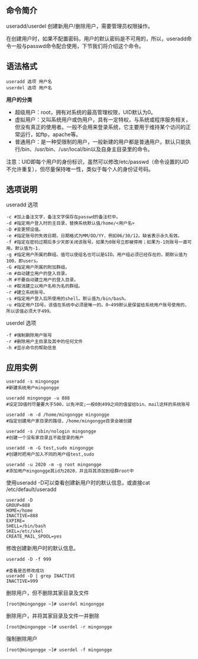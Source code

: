## 命令简介

useradd/userdel 创建新用户/删除用户，需要管理员权限操作。

在创建用户时，如果不配置密码，用户的默认密码是不可用的，所以，useradd命令一般与passwd命令配合使用，下节我们将介绍这个命令。

## 语法格式

```
useradd 选项 用户名
userdel 选项 用户名
```

**用户的分类**

- 超级用户：root，拥有对系统的最高管理权限，UID默认为0。
- 虚拟用户：又叫系统用户或伪用户，具有一定特权，与系统或程序服务相关，但没有真正的使用者。一般不会用来登录系统，它主要用于维持某个访问的正常运行，如ftp，apache等。
- 普通用户：是一种受限制的用户，一般新建的用户都是普通用户。默认只能执行/bin、/usr/bin、/usr/local/bin以及自身主目录里的命令。

注意：UID即每个用户的身份标识，虽然可以修改/etc/passwd（命令设置的UID不允许重复），但尽量保持唯一性，类似于每个人的身份证号码。

## 选项说明

useradd 选项

```
-c #加上备注文字，备注文字保存在passwd的备注栏中。
-d #指定用户登入时的主目录，替换系统默认值/home/<用户名>
-D #变更预设值。
-e #指定账号的失效日期，日期格式为MM/DD/YY，例如06/30/12。缺省表示永久有效。
-f #指定在密码过期后多少天即关闭该账号。如果为0账号立即被停用；如果为-1则账号一直可用。默认值为-1.
-g #指定用户所属的群组。值可以使组名也可以是GID。用户组必须已经存在的，期默认值为100，即users。
-G #指定用户所属的附加群组。
-m #自动建立用户的登入目录。
-M #不要自动建立用户的登入目录。
-n #取消建立以用户名称为名的群组。
-r #建立系统账号。
-s #指定用户登入后所使用的shell。默认值为/bin/bash。
-u #指定用户ID号。该值在系统中必须是唯一的。0~499默认是保留给系统用户账号使用的，所以该值必须大于499。
```

userdel 选项

```
-f #强制删除用户账号
-r #删除用户主目录及其中的任何文件
-h #显示命令的帮助信息
```

## 应用实例

```
useradd -s mingongge   
#新建系统用户mingongge

useradd mingongge -u 888    
#设定ID值时尽量要大于500，以免冲突;一般0到499之间的值留给bin、mail这样的系统账号

useradd -m -d /home/mingongge mingongge   
#指定创建用户家目录的路径，/home/mingongge目录会被创建

useradd -s /sbin/nologin mingongge     
#创建一个没有家目录且不能登录的用户

useradd -m -G test,sudo mingongge      
#创建时把用户加入不同的用户组test,sudo

useradd -u 2020 -m -g root mingongge       
#添加用户mingongge其id为2020，并且将其添加到组群root中
```

使用useradd -D可以查看创建新用户时的默认信息，或直接cat /etc/default/useradd

```
useradd -D
GROUP=888
HOME=/home
INACTIVE=888
EXPIRE=
SHELL=/bin/bash
SKEL=/etc/skel
CREATE_MAIL_SPOOL=yes
```

修改创建新用户时的默认信息。

```
useradd -D -f 999

#查看是否修改成功
useradd -D | grep INACTIVE
INACTIVE=999
```

删除用户，但不删除其家目录及文件

```
[root@mingongge ~]# userdel mingongge
```

删除用户，并将其家目录及文件一并删除

```
[root@mingongge ~]# userdel -r mingongge
```

强制删除用户

```
[root@mingongge ~]# userdel -f mingongge
```